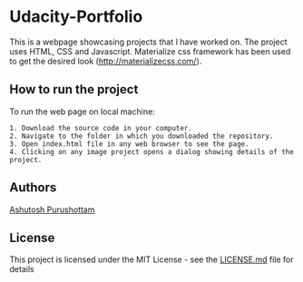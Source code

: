 # Udacity-Portfolio

This is a webpage showcasing projects that I have worked on. The project uses HTML, CSS and Javascript. 
Materialize css framework has been used to get the desired look (http://materializecss.com/). 

## How to run the project

To run the web page on local machine:

    1. Download the source code in your computer.
    2. Navigate to the folder in which you downloaded the repository.
    3. Open index.html file in any web browser to see the page.
    4. Clicking on any image project opens a dialog showing details of the project.
    

## Authors

[Ashutosh Purushottam](https://github.com/ashutoshpurushottam/)

## License

This project is licensed under the MIT License - see the [LICENSE.md](LICENSE.md) file for details
